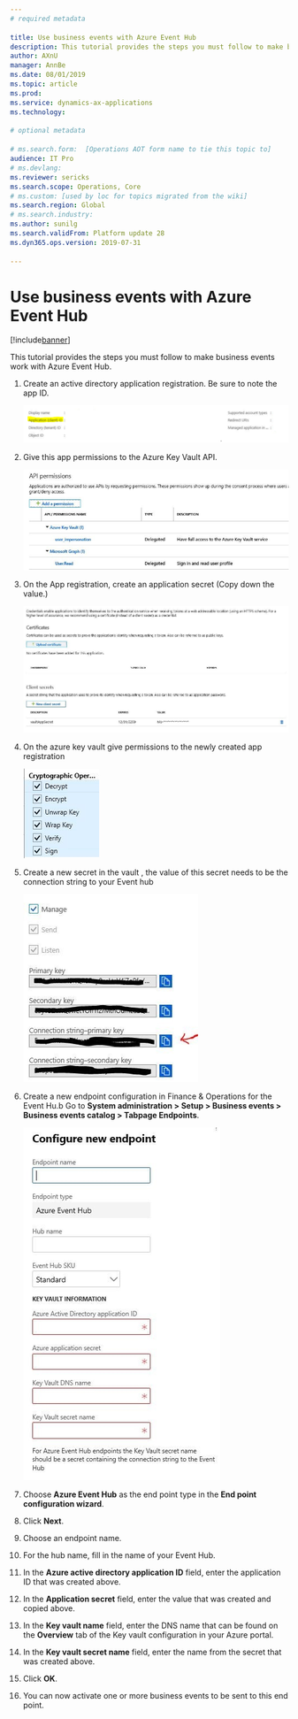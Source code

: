 ```yaml
---
# required metadata

title: Use business events with Azure Event Hub
description: This tutorial provides the steps you must follow to make business events work with Azure Event Hub.
author: AXnU
manager: AnnBe
ms.date: 08/01/2019
ms.topic: article
ms.prod: 
ms.service: dynamics-ax-applications
ms.technology: 

# optional metadata

# ms.search.form:  [Operations AOT form name to tie this topic to]
audience: IT Pro
# ms.devlang: 
ms.reviewer: sericks
ms.search.scope: Operations, Core
# ms.custom: [used by loc for topics migrated from the wiki]
ms.search.region: Global
# ms.search.industry: 
ms.author: sunilg
ms.search.validFrom: Platform update 28
ms.dyn365.ops.version: 2019-07-31 

---
```


# Use business events with Azure Event Hub

[!include[banner](../../includes/banner.md)]

This tutorial provides the steps you must follow to make business events work with Azure Event Hub.

1. Create an active directory application registration. Be sure to note the app ID.

    ![Business event catalog](../../media/BE_EH_aad.PNG)

2. Give this app permissions to the Azure Key Vault API.

    ![Business event catalog](../../media/BE_EH_api.png)

3. On the App registration, create an application secret (Copy down the value.)

   ![Business event catalog](../../media/BE_EH_secret.jpg)

4. On the azure key vault give permissions to the newly created app registration
    
    ![Business event catalog](../../media/BE_EH_permission.jpg)

5. Create a new secret in the vault , the value of this secret needs to be the connection string to your Event hub

    ![Business event catalog](../../media/BE_EH_connectionstring.jpg)

6. Create a new endpoint configuration in Finance & Operations for the Event Hu.b Go to **System administration > Setup > Business events > Business events catalog > Tabpage Endpoints**.

    ![Business event catalog](../../media/BE_EH_endpointconfig.jpg)

7. Choose **Azure Event Hub** as the end point type in the **End point configuration wizard**.

8. Click **Next**.

9. Choose an endpoint name.

10. For the hub name, fill in the name of your Event Hub.

11. In the **Azure active directory application ID** field, enter the application ID that was created above.

12. In the **Application secret** field, enter the value that was created and copied above.

13. In the **Key vault name** field, enter the DNS name that can be found on the **Overview** tab of the Key vault configuration in your Azure portal.

14. In the **Key vault secret name** field, enter the name from the secret that was created above.

15. Click **OK**.

16. You can now activate one or more business events to be sent to this end point.






